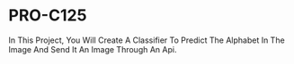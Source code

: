 # PRO-C125
In This Project, You Will Create A Classifier To Predict The Alphabet In The Image And Send It An Image Through An Api.
